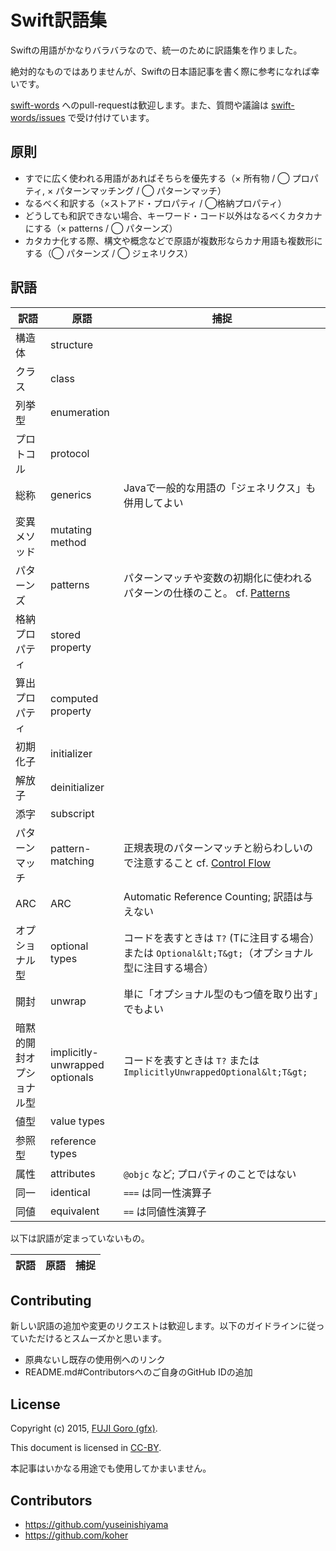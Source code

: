 # Swift訳語集

Swiftの用語がかなりバラバラなので、統一のために訳語集を作りました。

絶対的なものではありませんが、Swiftの日本語記事を書く際に参考になれば幸いです。

[swift-words](https://github.com/gfx/swift-words) へのpull-requestは歓迎します。また、質問や議論は [swift-words/issues](https://github.com/gfx/swift-words/issues) で受け付けています。

## 原則

* すでに広く使われる用語があればそちらを優先する（× 所有物 / ◯ プロパティ, × パターンマッチング / ◯ パターンマッチ）
* なるべく和訳する（×ストアド・プロパティ / ◯格納プロパティ）
* どうしても和訳できない場合、キーワード・コード以外はなるべくカタカナにする（× patterns / ◯ パターンズ）
* カタカナ化する際、構文や概念などで原語が複数形ならカナ用語も複数形にする（◯ パターンズ / ◯ ジェネリクス）

## 訳語

訳語 | 原語 | 捕捉
----|------|------------
構造体 | structure |
クラス | class |
列挙型 | enumeration |
プロトコル | protocol |
総称 | generics | Javaで一般的な用語の「ジェネリクス」も併用してよい
変異メソッド | mutating method |
パターンズ | patterns | パターンマッチや変数の初期化に使われるパターンの仕様のこと。 cf. [Patterns](https://developer.apple.com/library/ios/documentation/Swift/Conceptual/Swift_Programming_Language/Patterns.html)
格納プロパティ | stored property |
算出プロパティ | computed property |
初期化子 | initializer |
解放子 | deinitializer |
添字 | subscript |
パターンマッチ | pattern-matching | 正規表現のパターンマッチと紛らわしいので注意すること cf. [Control Flow](https://developer.apple.com/library/ios/documentation/Swift/Conceptual/Swift_Programming_Language/ControlFlow.html#//apple_ref/doc/uid/TP40014097-CH9-XID_1900)
ARC | ARC | Automatic Reference Counting; 訳語は与えない
オプショナル型 | optional types | コードを表すときは `T?` (Tに注目する場合）または `Optional&lt;T&gt;`（オプショナル型に注目する場合）
開封 | unwrap | 単に「オプショナル型のもつ値を取り出す」でもよい
暗黙的開封オプショナル型 | implicitly-unwrapped optionals | コードを表すときは `T?` または `ImplicitlyUnwrappedOptional&lt;T&gt;`
値型 | value types |
参照型 | reference types |
属性 | attributes | `@objc` など; プロパティのことではない
同一 | identical | `===` は同一性演算子
同値 | equivalent | `==` は同値性演算子

以下は訳語が定まっていないもの。

訳語 | 原語 | 捕捉
----|------|------------

## Contributing

新しい訳語の追加や変更のリクエストは歓迎します。以下のガイドラインに従っていただけるとスムーズかと思います。

* 原典ないし既存の使用例へのリンク
* README.md#Contributorsへのご自身のGitHub IDの追加

## License

Copyright (c) 2015, [FUJI Goro (gfx)](https://github.com/gfx).

This document is licensed in [CC-BY](https://creativecommons.org/licenses/by/3.0/).

本記事はいかなる用途でも使用してかまいません。

## Contributors

* https://github.com/yuseinishiyama
* https://github.com/koher
